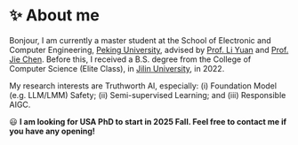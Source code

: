 # ✨ About me
Bonjour, I am currently a master student at the School of Electronic and Computer Engineering, [Peking University](https://www.pku.edu.cn/), advised by [Prof. Li Yuan](https://yuanli2333.github.io/) and [Prof. Jie Chen](https://scholar.google.fi/citations?user=ZAZFfwwAAAAJ&hl=en). Before this, I received a B.S. degree from the College of Computer Science (Elite Class), in [Jilin University](https://www.jlu.edu.cn/), in 2022.

My research interests are Truthworth AI, especially: (i) Foundation Model (e.g. LLM/LMM) Safety; (ii) Semi-supervised Learning; and (iii) Responsible AIGC.

😃 **I am looking for USA PhD to start in 2025 Fall. Feel free to contact me if you have any opening!**